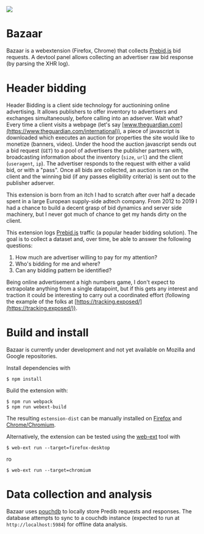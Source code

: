 ![](https://github.com/gmodena/header-snooping/workflows/build/badge.svg)

# Bazaar

Bazaar is a webextension (Firefox, Chrome) that collects [Prebid.js](http://prebidjs.com) bid requests. A devtool panel allows collecting an advertiser raw bid response (by parsing the XHR log). 

# Header bidding

Header Bidding is a client side technology for auctionining online advertising. It allows publishers to offer inventory
to advertisers and exchanges simultaneously, before calling into an adserver. Wait what?
Every time a client visits a webpage (let's say [www.theguardian.com](https://www.theguardian.com/international)), a piece of javascript
is downloaded which executes an auction for properties the site would like to monetize (banners, video).
Under the hood the auction javascript sends out a bid request (`GET`) to a pool of advertisers the publisher partners with, broadcasting
information about the inventory (`size`, `url`) and the client (`useragent`, `ip`). The advertiser responds to the request with
either a valid bid, or with a "pass". Once all bids are collected, an auction is ran on the client and the winning bid (if any passes eligibility criteria) is sent out to the publisher adserver.

This extension is born from an itch I had to scratch after over half a decade spent in a large European supply-side adtech company. From 2012 to 2019 I had a chance to build a decent grasp of bid dynamics and server side machinery, but I never
got much of chance to get my hands dirty on the client.

This extension logs [Prebid.js](https://prebid.org/) traffic (a popular header bidding solution). The goal is to collect a dataset and, over time, be able to answer the following questions:

1. How much are advertiser willing to pay for my attention?
2. Who's bidding for me and where?
3. Can any bidding pattern be identified?

Being online advertisement a high numbers game, I don't expect to extrapolate anything from a single datapoint, but if this gets
any interest and traction it could be interesting to carry out a coordinated effort (following the example of the folks at [https://tracking.exposed/](https://tracking.exposed/)).

# Build and install

Bazaar is currently under development and not yet available on Mozilla and Google repositories. 

Install dependencies with
```
$ npm install
```

Build the extension with:

```
$ npm run webpack
$ npm run webext-build
```

The resulting `estension-dist` can be manually installed on [Firefox]() and [Chrome/Chromium]().

Alternatively, the extension can be tested using the [web-ext](https://github.com/mozilla/web-ext) tool with
```
$ web-ext run --target=firefox-desktop
```

ro
```
$ web-ext run --target=chromium
```

# Data collection and analysis
Bazaar uses [pouchdb](https://pouchdb.com/) to locally store Predib requests and responses. The database attempts to sync to a couchdb instance (expected to run at `http://localhost:5984`) for offline data analysis.
